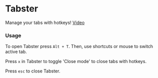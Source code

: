 # Tabster

Manage your tabs with hotkeys!
[Video](http://youtu.be/yoMqud8pV18)

### Usage
To open Tabster press `Alt + T`.
Then, use shortcuts or mouse to switch active tab.

Press `x` in Tabster to toggle 'Close mode' to close tabs with hotkeys.

Press `esc` to close Tabster.
